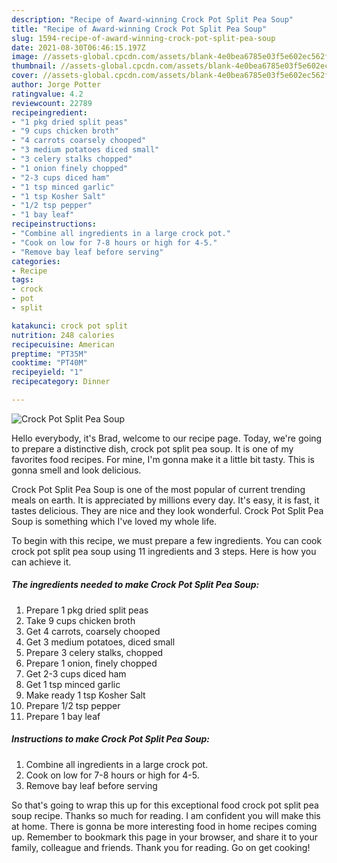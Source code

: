 ```yaml
---
description: "Recipe of Award-winning Crock Pot Split Pea Soup"
title: "Recipe of Award-winning Crock Pot Split Pea Soup"
slug: 1594-recipe-of-award-winning-crock-pot-split-pea-soup
date: 2021-08-30T06:46:15.197Z
image: //assets-global.cpcdn.com/assets/blank-4e0bea6785e03f5e602ec562f230caae08da540cada707380b4fe1bbebba43da.png
thumbnail: //assets-global.cpcdn.com/assets/blank-4e0bea6785e03f5e602ec562f230caae08da540cada707380b4fe1bbebba43da.png
cover: //assets-global.cpcdn.com/assets/blank-4e0bea6785e03f5e602ec562f230caae08da540cada707380b4fe1bbebba43da.png
author: Jorge Potter
ratingvalue: 4.2
reviewcount: 22789
recipeingredient:
- "1 pkg dried split peas"
- "9 cups chicken broth"
- "4 carrots coarsely chooped"
- "3 medium potatoes diced small"
- "3 celery stalks chopped"
- "1 onion finely chopped"
- "2-3 cups diced ham"
- "1 tsp minced garlic"
- "1 tsp Kosher Salt"
- "1/2 tsp pepper"
- "1 bay leaf"
recipeinstructions:
- "Combine all ingredients in a large crock pot."
- "Cook on low for 7-8 hours or high for 4-5."
- "Remove bay leaf before serving"
categories:
- Recipe
tags:
- crock
- pot
- split

katakunci: crock pot split 
nutrition: 248 calories
recipecuisine: American
preptime: "PT35M"
cooktime: "PT40M"
recipeyield: "1"
recipecategory: Dinner

---
```



![Crock Pot Split Pea Soup](//assets-global.cpcdn.com/assets/blank-4e0bea6785e03f5e602ec562f230caae08da540cada707380b4fe1bbebba43da.png)

Hello everybody, it's Brad, welcome to our recipe page. Today, we're going to prepare a distinctive dish, crock pot split pea soup. It is one of my favorites food recipes. For mine, I'm gonna make it a little bit tasty. This is gonna smell and look delicious.



Crock Pot Split Pea Soup is one of the most popular of current trending meals on earth. It is appreciated by millions every day. It's easy, it is fast, it tastes delicious. They are nice and they look wonderful. Crock Pot Split Pea Soup is something which I've loved my whole life.


To begin with this recipe, we must prepare a few ingredients. You can cook crock pot split pea soup using 11 ingredients and 3 steps. Here is how you can achieve it.

<!--inarticleads1-->

##### The ingredients needed to make Crock Pot Split Pea Soup:

1. Prepare 1 pkg dried split peas
1. Take 9 cups chicken broth
1. Get 4 carrots, coarsely chooped
1. Get 3 medium potatoes, diced small
1. Prepare 3 celery stalks, chopped
1. Prepare 1 onion, finely chopped
1. Get 2-3 cups diced ham
1. Get 1 tsp minced garlic
1. Make ready 1 tsp Kosher Salt
1. Prepare 1/2 tsp pepper
1. Prepare 1 bay leaf




<!--inarticleads2-->

##### Instructions to make Crock Pot Split Pea Soup:

1. Combine all ingredients in a large crock pot.
1. Cook on low for 7-8 hours or high for 4-5.
1. Remove bay leaf before serving




So that's going to wrap this up for this exceptional food crock pot split pea soup recipe. Thanks so much for reading. I am confident you will make this at home. There is gonna be more interesting food in home recipes coming up. Remember to bookmark this page in your browser, and share it to your family, colleague and friends. Thank you for reading. Go on get cooking!
